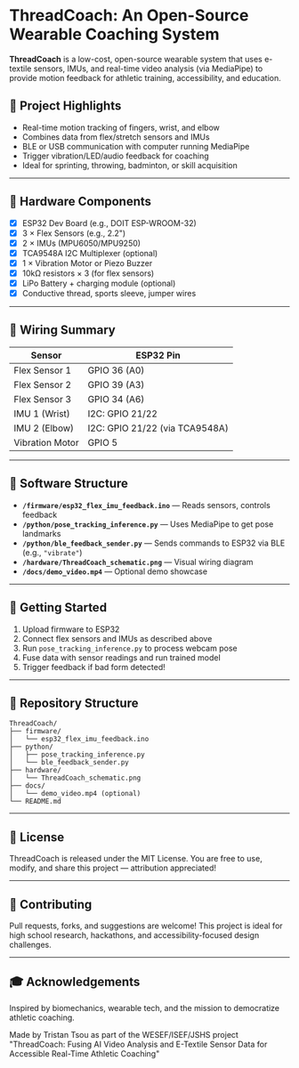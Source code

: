 # ThreadCoach: An Open-Source Wearable Coaching System

**ThreadCoach** is a low-cost, open-source wearable system that uses e-textile sensors, IMUs, and real-time video analysis (via MediaPipe) to provide motion feedback for athletic training, accessibility, and education.

## 🌟 Project Highlights
- Real-time motion tracking of fingers, wrist, and elbow
- Combines data from flex/stretch sensors and IMUs
- BLE or USB communication with computer running MediaPipe
- Trigger vibration/LED/audio feedback for coaching
- Ideal for sprinting, throwing, badminton, or skill acquisition

---

## 🧰 Hardware Components
- [x] ESP32 Dev Board (e.g., DOIT ESP-WROOM-32)
- [x] 3 × Flex Sensors (e.g., 2.2")
- [x] 2 × IMUs (MPU6050/MPU9250)
- [x] TCA9548A I2C Multiplexer (optional)
- [x] 1 × Vibration Motor or Piezo Buzzer
- [x] 10kΩ resistors × 3 (for flex sensors)
- [x] LiPo Battery + charging module (optional)
- [x] Conductive thread, sports sleeve, jumper wires

---

## 🔌 Wiring Summary
| Sensor          | ESP32 Pin       |
|----------------|------------------|
| Flex Sensor 1  | GPIO 36 (A0)     |
| Flex Sensor 2  | GPIO 39 (A3)     |
| Flex Sensor 3  | GPIO 34 (A6)     |
| IMU 1 (Wrist)  | I2C: GPIO 21/22  |
| IMU 2 (Elbow)  | I2C: GPIO 21/22 (via TCA9548A) |
| Vibration Motor| GPIO 5           |

---

## 🧠 Software Structure
- **`/firmware/esp32_flex_imu_feedback.ino`** — Reads sensors, controls feedback
- **`/python/pose_tracking_inference.py`** — Uses MediaPipe to get pose landmarks
- **`/python/ble_feedback_sender.py`** — Sends commands to ESP32 via BLE (e.g., `"vibrate"`)
- **`/hardware/ThreadCoach_schematic.png`** — Visual wiring diagram
- **`/docs/demo_video.mp4`** — Optional demo showcase

---

## 🚀 Getting Started
1. Upload firmware to ESP32
2. Connect flex sensors and IMUs as described above
3. Run `pose_tracking_inference.py` to process webcam pose
4. Fuse data with sensor readings and run trained model
5. Trigger feedback if bad form detected!

---

## 📂 Repository Structure
```
ThreadCoach/
├── firmware/
│   └── esp32_flex_imu_feedback.ino
├── python/
│   ├── pose_tracking_inference.py
│   └── ble_feedback_sender.py
├── hardware/
│   └── ThreadCoach_schematic.png
├── docs/
│   └── demo_video.mp4 (optional)
└── README.md
```

---

## 📖 License
ThreadCoach is released under the MIT License. You are free to use, modify, and share this project — attribution appreciated!

---

## 🤝 Contributing
Pull requests, forks, and suggestions are welcome! This project is ideal for high school research, hackathons, and accessibility-focused design challenges.

---

## 🎓 Acknowledgements
Inspired by biomechanics, wearable tech, and the mission to democratize athletic coaching.

Made by Tristan Tsou as part of the WESEF/ISEF/JSHS project "ThreadCoach: Fusing AI Video Analysis and E-Textile Sensor Data for Accessible Real-Time Athletic Coaching"
